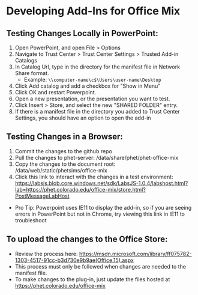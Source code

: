 # Developing Add-Ins for Office Mix
  

## Testing Changes Locally in PowerPoint:
1. Open PowerPoint, and open File > Options
1. Navigate to Trust Center > Trust Center Settings > Trusted Add-in Catalogs
1. In Catalog Url, type in the directory for the manifest file in Network Share format.
    - Example: `\\computer-name\c$\Users\user-name\Desktop`
1. Click Add catalog and add a checkbox for "Show in Menu"
1. Click OK and restart Powerpoint.
1. Open a new presentation, or the presentation you want to test.
1. Click Insert > Store, and select the new "SHARED FOLDER" entry.
1. If there is a manifest file in the directory you added to Trust Center Settings, you should have an option to open the add-in

## Testing Changes in a Browser:
1. Commit the changes to the github repo
1. Pull the changes to phet-server: /data/share/phet/phet-office-mix
1. Copy the changes to the document root: /data/web/static/phetsims/office-mix
1. Click this link to interact with the changes in a test environment: https://labsjs.blob.core.windows.net/sdk/LabsJS-1.0.4/labshost.html?lab=https://phet.colorado.edu/office-mix/store.html?PostMessageLabHost
- Pro Tip: Powerpoint uses IE11 to display the add-in, so if you are seeing errors in PowerPoint but not in Chrome, try viewing this link in IE11 to troubleshoot

## To upload the changes to the Office Store:
- Review the process here: https://msdn.microsoft.com/library/ff075782-1303-4517-91cc-b3d730e9b9ae(Office.15).aspx
- This process must only be followed when changes are needed to the manifest file.  
- To make changes to the plug-in, just update the files hosted at https://phet.colorado.edu/office-mix
